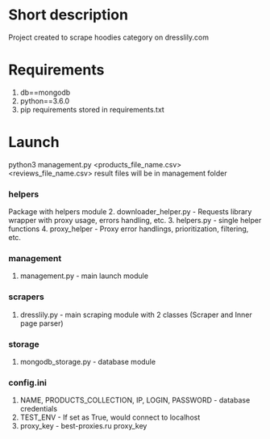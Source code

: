 # Short description
Project created to scrape hoodies category on dresslily.com


# Requirements
1. db==mongodb
2. python==3.6.0
3. pip requirements stored in requirements.txt

# Launch
python3 management.py <products_file_name.csv> <reviews_file_name.csv>
result files will be in management folder

### helpers
Package with helpers module
2. downloader_helper.py - Requests library wrapper with proxy usage, errors handling, etc.
3. helpers.py - single helper functions
4. proxy_helper - Proxy error handlings, prioritization, filtering, etc.

### management
1. management.py - main launch module

### scrapers
1. dresslily.py - main scraping module with 2 classes (Scraper and Inner page parser)

### storage
1. mongodb_storage.py - database module

### config.ini
1. NAME, PRODUCTS_COLLECTION, IP, LOGIN, PASSWORD - database credentials
2. TEST_ENV - If set as True, would connect to localhost
3. proxy_key - best-proxies.ru proxy_key

